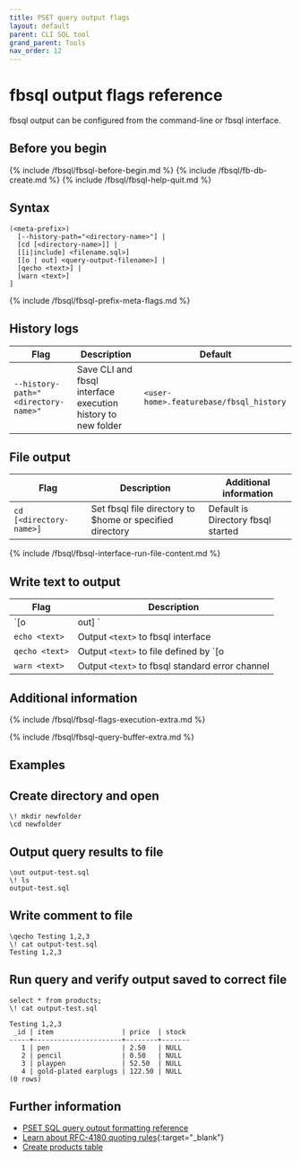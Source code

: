 ```yaml
---
title: PSET query output flags
layout: default
parent: CLI SQL tool
grand_parent: Tools
nav_order: 12
---
```


# fbsql output flags reference

fbsql output can be configured from the command-line or fbsql interface.

## Before you begin

{% include /fbsql/fbsql-before-begin.md %}
{% include /fbsql/fb-db-create.md %}
{% include /fbsql/fbsql-help-quit.md %}

## Syntax

```
(<meta-prefix>)
  [--history-path="<directory-name>"] |
  [cd [<directory-name>]] |
  [[i|include] <filename.sql>]
  [[o | out] <query-output-filename>] |
  [qecho <text>] |
  [warn <text>]
]
```

{% include /fbsql/fbsql-prefix-meta-flags.md %}

## History logs

| Flag | Description | Default |
|---|---|---|
| `--history-path="<directory-name>"` | Save CLI and fbsql interface execution history to new folder | `<user-home>.featurebase/fbsql_history` |

## File output

| Flag | Description | Additional information |
|---|---|---|
| `cd [<directory-name>]` | Set fbsql file directory to $home or specified directory | Default is Directory fbsql started |
{% include /fbsql/fbsql-interface-run-file-content.md %}

## Write text to output

| Flag | Description |
|---|---|
| `[o | out] <query-output-filename>` | Define existing file to output query results |
| `echo <text>` | Output `<text>` to fbsql interface |
| `qecho <text>` | Output `<text>` to file defined by `\[o|output <output-filename>]` |
| `warn <text>` | Output `<text>` to fbsql standard error channel |

## Additional information

{% include /fbsql/fbsql-flags-execution-extra.md %}

{% include /fbsql/fbsql-query-buffer-extra.md %}

## Examples

## Create directory and open

```
\! mkdir newfolder
\cd newfolder

```

## Output query results to file

```
\out output-test.sql
\! ls
output-test.sql
```

## Write comment to file

```
\qecho Testing 1,2,3
\! cat output-test.sql
Testing 1,2,3
```

## Run query and verify output saved to correct file

```
select * from products;
\! cat output-test.sql

Testing 1,2,3
 _id | item                 | price  | stock
-----+----------------------+--------+-------
   1 | pen                  | 2.50   | NULL
   2 | pencil               | 0.50   | NULL
   3 | playpen              | 52.50  | NULL
   4 | gold-plated earplugs | 122.50 | NULL
(0 rows)
```

## Further information

* [PSET SQL query output formatting reference](/docs/tools/fbsql/fbsql-query-output-format)
* [Learn about RFC-4180 quoting rules](https://www.rfc-editor.org/rfc/rfc4180){:target="_blank"}
* [Create products table](/docs/sql-guide/statements/statement-table-create#create-table-with-decimal-data-type)
